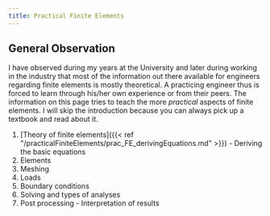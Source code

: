 ```yaml
---
title: Practical Finite Elements
---
```


## General Observation
I have observed during my years at the University and later during working in the industry that most of the information out there available for engineers regarding finite elements is mostly theoretical. A practicing engineer thus is forced to learn through his/her own experience or from their peers. The information on this page tries to teach the more *practical* aspects of finite elements. I will skip the introduction because you can always pick up a textbook and read about it.

1. [Theory of finite elements]({{< ref "/practicalFiniteElements/prac_FE_derivingEquations.md" >}}) - Deriving the basic equations
2. Elements
3. Meshing
4. Loads
5. Boundary conditions
6. Solving and types of analyses
7. Post processing - Interpretation of results
